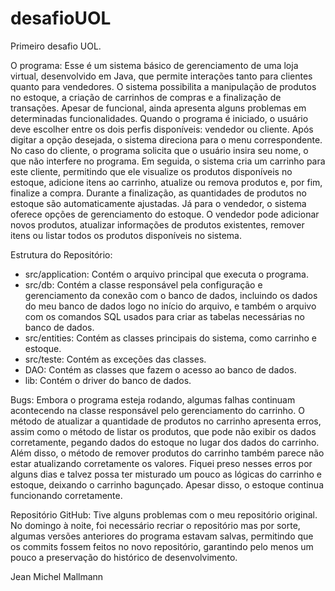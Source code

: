 # desafioUOL
Primeiro desafio UOL.

O programa:
 Esse é um sistema básico de gerenciamento de uma loja virtual, desenvolvido em Java, que permite interações tanto para clientes quanto para vendedores. O sistema possibilita a manipulação de produtos no estoque, a criação de carrinhos de compras e a finalização de transações. Apesar de funcional, ainda apresenta alguns problemas em determinadas funcionalidades.
 Quando o programa é iniciado, o usuário deve escolher entre os dois perfis disponíveis: vendedor ou cliente. Após digitar a opção desejada, o sistema direciona para o menu correspondente.
 No caso do cliente, o programa solicita que o usuário insira seu nome, o que não interfere no programa. Em seguida, o sistema cria um carrinho para este cliente, permitindo que ele visualize os produtos disponíveis no estoque, adicione itens ao carrinho, atualize ou remova produtos e, por fim, finalize a compra. Durante a finalização, as quantidades de produtos no estoque são automaticamente ajustadas.
 Já para o vendedor, o sistema oferece opções de gerenciamento do estoque. O vendedor pode adicionar novos produtos, atualizar informações  de produtos existentes, remover itens ou listar todos os produtos disponíveis no sistema.

Estrutura do Repositório: 
 * src/application: Contém o arquivo principal que executa o programa.  
 * src/db: Contém a classe responsável pela configuração e gerenciamento da conexão com o banco de dados, incluindo os dados do meu banco de dados logo no início do arquivo, e também o arquivo com os comandos SQL usados para criar as tabelas necessárias no banco de dados.  
 * src/entities: Contém as classes principais do sistema, como carrinho e estoque.  
 * src/teste: Contém as exceções das classes.
 * DAO: Contém as classes que fazem o acesso ao banco de dados.  
 * lib: Contém o driver do banco de dados.

Bugs:
 Embora o programa esteja rodando, algumas falhas continuam acontecendo na classe responsável pelo gerenciamento do carrinho. O método de atualizar a quantidade de produtos no carrinho apresenta erros, assim como o método de listar os produtos, que pode não exibir os dados corretamente, pegando dados do estoque no lugar dos dados do carrinho. 
 Além disso, o método de remover produtos do carrinho também parece não estar atualizando corretamente os valores. Fiquei preso nesses erros por alguns dias e talvez possa ter misturado um pouco as lógicas do carrinho e estoque, deixando o carrinho bagunçado. Apesar disso, o estoque continua funcionando corretamente.

Repositório GitHub:
 Tive alguns problemas com o meu repositório original. No domingo à noite, foi necessário recriar o repositório mas por sorte, algumas versões anteriores do programa estavam salvas, permitindo que os commits fossem feitos no novo repositório, garantindo pelo menos um pouco a preservação do histórico de desenvolvimento.

Jean Michel Mallmann